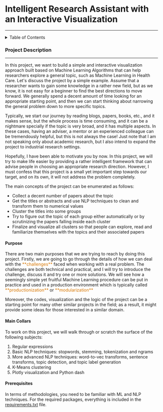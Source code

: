# Intelligent Research Assistant with an Interactive Visualization 
---

<details>
<summary>Table of Contents</summary>
 
> 1. [Projet Description](#project-description)

 > - Purpose of the Project
 > - [Main Collars](#main)
 > - Prerequisites

> 2. Installation

> 3. Usage

> 4. Codes Explanations
</details>

### Project Description
---
<p> In this project, we want to build a simple and interactive visualization approach built based on Machine Learning Algorithms that can help researchers explore a general topic, such as Machine Learning in Health Care. Let's discuss the project by a simple example. Assume that a researcher wants to gain some knowledge in a rather new field, but as we know, it is not easy for a beginner to find the best directions to move forward. We generally spend a decent amount of time looking for an appropriate starting point, and then we can start thinking about narrowing the general problem down to more specific topics.</p> 
Typically, we start our journey by reading blogs, papers, books, etc., and it makes sense, but the whole process is time consuming, and it can be a nightmare specially if the topic is very broad, and it has multiple aspects. In these cases, having an adviser, a mentor or an experienced colleague can be tremendously helpful, but this is not always the case! Just note that I am not speaking only about academic research, but I also intend to expand the project to industrial research settings.

Hopefully, I have been able to motivate you by now. In this project, we will try to make life easier by providing a rather intelligent framework that can advise people in choosing an appropriate research direction. However, I must confess that this project is a small yet important step towards our target, and on its own, it will not address the problem completely. 

The main concepts of the project can be enumerated as follows:

- Collect a decent number of papers about the topic
- Get the titles or abstracts and use NLP techniques to clean and transform them to numerical values
- Cluster the titles into some groups
- Try to figure out the topic of each group either automatically or by scrutinizing the papers falling inside each cluster
- Finalize and visualize all clusters so that people can explore, read and familiarize themselves with the topics and their associated papers
#### Purpose
<p style="color:dark gray"> There are two main purposes that we are trying to reach by doing this project. Firstly, we are going to go through the details of how we can deal with the <a style='color:rgb(216,118,0)'>**challenges**</a> faced when working with a real problem. The challenges are both technical and practical, and I will try to introduce the challenge, discuss it and try one or more solutions. We will see how a seemingly simple yet fruitful Machine Learning procedure can be put in practice and used in a production environment which is typically called <a style='color:rgb(216,118,0)'>**productionization**</a> or <a style='color:rgb(216,118,0)'>**modularization**</a></p>
<p style="color:dark gray">
 Moreover, the codes, visualization and the logic of the project can be a starting point for many other similar projects in the field; as a result, it might provide some ideas for those interested in a similar domain.  
</p>

#### Main Collars

To work on this project, we will walk through or scratch the surface of the following subjects: 

1. Regular expressions
2. Basic NLP techniques: stopwords, stemming, tokenization and ngrams
3. More advanced NLP techniques: word-to-vec transforms, sentence transforms, topic detection, and topic label generation
4. K-Means clustering
5. Plotly visualization and Python dash 

#### Prerequisites

In terms of methodologies, you need to be familiar with ML and NLP techniques. For the required packages, everything is included in the [requirements.txt](/requirements.txt) file. 
